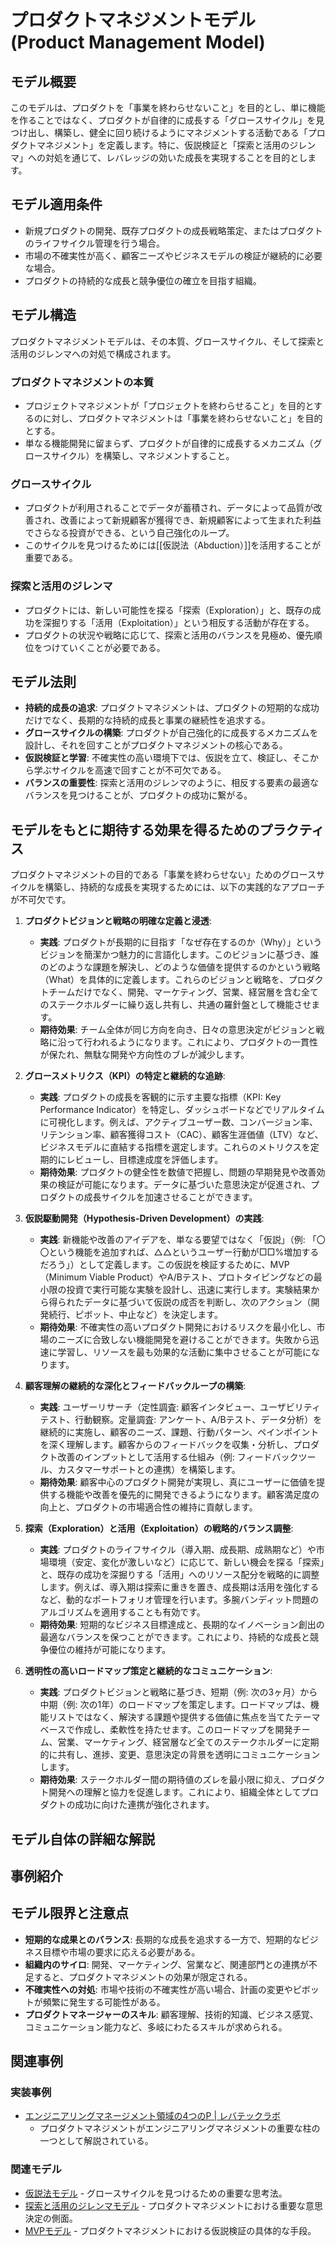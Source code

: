 # プロダクトマネジメントモデル (Product Management Model)

## モデル概要
このモデルは、プロダクトを「事業を終わらせないこと」を目的とし、単に機能を作ることではなく、プロダクトが自律的に成長する「グロースサイクル」を見つけ出し、構築し、健全に回り続けるようにマネジメントする活動である「プロダクトマネジメント」を定義します。特に、仮説検証と「探索と活用のジレンマ」への対処を通じて、レバレッジの効いた成長を実現することを目的とします。

## モデル適用条件
- 新規プロダクトの開発、既存プロダクトの成長戦略策定、またはプロダクトのライフサイクル管理を行う場合。
- 市場の不確実性が高く、顧客ニーズやビジネスモデルの検証が継続的に必要な場合。
- プロダクトの持続的な成長と競争優位の確立を目指す組織。

## モデル構造
プロダクトマネジメントモデルは、その本質、グロースサイクル、そして探索と活用のジレンマへの対処で構成されます。

### プロダクトマネジメントの本質
-   プロジェクトマネジメントが「プロジェクトを終わらせること」を目的とするのに対し、プロダクトマネジメントは「事業を終わらせないこと」を目的とする。
-   単なる機能開発に留まらず、プロダクトが自律的に成長するメカニズム（グロースサイクル）を構築し、マネジメントすること。

### グロースサイクル
-   プロダクトが利用されることでデータが蓄積され、データによって品質が改善され、改善によって新規顧客が獲得でき、新規顧客によって生まれた利益でさらなる投資ができる、という自己強化のループ。
-   このサイクルを見つけるためには[[仮説法（Abduction）]]を活用することが重要である。

### 探索と活用のジレンマ
-   プロダクトには、新しい可能性を探る「探索（Exploration）」と、既存の成功を深掘りする「活用（Exploitation）」という相反する活動が存在する。
-   プロダクトの状況や戦略に応じて、探索と活用のバランスを見極め、優先順位をつけていくことが必要である。

## モデル法則
-   **持続的成長の追求**: プロダクトマネジメントは、プロダクトの短期的な成功だけでなく、長期的な持続的成長と事業の継続性を追求する。
-   **グロースサイクルの構築**: プロダクトが自己強化的に成長するメカニズムを設計し、それを回すことがプロダクトマネジメントの核心である。
-   **仮説検証と学習**: 不確実性の高い環境下では、仮説を立て、検証し、そこから学ぶサイクルを高速で回すことが不可欠である。
-   **バランスの重要性**: 探索と活用のジレンマのように、相反する要素の最適なバランスを見つけることが、プロダクトの成功に繋がる。

## モデルをもとに期待する効果を得るためのプラクティス
プロダクトマネジメントの目的である「事業を終わらせない」ためのグロースサイクルを構築し、持続的な成長を実現するためには、以下の実践的なアプローチが不可欠です。

1.  **プロダクトビジョンと戦略の明確な定義と浸透**: 
    *   **実践**: プロダクトが長期的に目指す「なぜ存在するのか（Why）」というビジョンを簡潔かつ魅力的に言語化します。このビジョンに基づき、誰のどのような課題を解決し、どのような価値を提供するのかという戦略（What）を具体的に定義します。これらのビジョンと戦略を、プロダクトチームだけでなく、開発、マーケティング、営業、経営層を含む全てのステークホルダーに繰り返し共有し、共通の羅針盤として機能させます。
    *   **期待効果**: チーム全体が同じ方向を向き、日々の意思決定がビジョンと戦略に沿って行われるようになります。これにより、プロダクトの一貫性が保たれ、無駄な開発や方向性のブレが減少します。

2.  **グロースメトリクス（KPI）の特定と継続的な追跡**: 
    *   **実践**: プロダクトの成長を客観的に示す主要な指標（KPI: Key Performance Indicator）を特定し、ダッシュボードなどでリアルタイムに可視化します。例えば、アクティブユーザー数、コンバージョン率、リテンション率、顧客獲得コスト（CAC）、顧客生涯価値（LTV）など、ビジネスモデルに直結する指標を選定します。これらのメトリクスを定期的にレビューし、目標達成度を評価します。
    *   **期待効果**: プロダクトの健全性を数値で把握し、問題の早期発見や改善効果の検証が可能になります。データに基づいた意思決定が促進され、プロダクトの成長サイクルを加速させることができます。

3.  **仮説駆動開発（Hypothesis-Driven Development）の実践**: 
    *   **実践**: 新機能や改善のアイデアを、単なる要望ではなく「仮説」（例: 「〇〇という機能を追加すれば、△△というユーザー行動が□□%増加するだろう」）として定義します。この仮説を検証するために、MVP（Minimum Viable Product）やA/Bテスト、プロトタイピングなどの最小限の投資で実行可能な実験を設計し、迅速に実行します。実験結果から得られたデータに基づいて仮説の成否を判断し、次のアクション（開発続行、ピボット、中止など）を決定します。
    *   **期待効果**: 不確実性の高いプロダクト開発におけるリスクを最小化し、市場のニーズに合致しない機能開発を避けることができます。失敗から迅速に学習し、リソースを最も効果的な活動に集中させることが可能になります。

4.  **顧客理解の継続的な深化とフィードバックループの構築**: 
    *   **実践**: ユーザーリサーチ（定性調査: 顧客インタビュー、ユーザビリティテスト、行動観察。定量調査: アンケート、A/Bテスト、データ分析）を継続的に実施し、顧客のニーズ、課題、行動パターン、ペインポイントを深く理解します。顧客からのフィードバックを収集・分析し、プロダクト改善のインプットとして活用する仕組み（例: フィードバックツール、カスタマーサポートとの連携）を構築します。
    *   **期待効果**: 顧客中心のプロダクト開発が実現し、真にユーザーに価値を提供する機能や改善を優先的に開発できるようになります。顧客満足度の向上と、プロダクトの市場適合性の維持に貢献します。

5.  **探索（Exploration）と活用（Exploitation）の戦略的バランス調整**: 
    *   **実践**: プロダクトのライフサイクル（導入期、成長期、成熟期など）や市場環境（安定、変化が激しいなど）に応じて、新しい機会を探る「探索」と、既存の成功を深掘りする「活用」へのリソース配分を戦略的に調整します。例えば、導入期は探索に重きを置き、成長期は活用を強化するなど、動的なポートフォリオ管理を行います。多腕バンディット問題のアルゴリズムを適用することも有効です。
    *   **期待効果**: 短期的なビジネス目標達成と、長期的なイノベーション創出の最適なバランスを保つことができます。これにより、持続的な成長と競争優位の維持が可能になります。

6.  **透明性の高いロードマップ策定と継続的なコミュニケーション**: 
    *   **実践**: プロダクトビジョンと戦略に基づき、短期（例: 次の3ヶ月）から中期（例: 次の1年）のロードマップを策定します。ロードマップは、機能リストではなく、解決する課題や提供する価値に焦点を当てたテーマベースで作成し、柔軟性を持たせます。このロードマップを開発チーム、営業、マーケティング、経営層など全てのステークホルダーに定期的に共有し、進捗、変更、意思決定の背景を透明にコミュニケーションします。
    *   **期待効果**: ステークホルダー間の期待値のズレを最小限に抑え、プロダクト開発への理解と協力を促進します。これにより、組織全体としてプロダクトの成功に向けた連携が強化されます。

## モデル自体の詳細な解説

## 事例紹介

## モデル限界と注意点
-   **短期的な成果とのバランス**: 長期的な成長を追求する一方で、短期的なビジネス目標や市場の要求に応える必要がある。
-   **組織内のサイロ**: 開発、マーケティング、営業など、関連部門との連携が不足すると、プロダクトマネジメントの効果が限定される。
-   **不確実性への対処**: 市場や技術の不確実性が高い場合、計画の変更やピボットが頻繁に発生する可能性がある。
-   **プロダクトマネージャーのスキル**: 顧客理解、技術的知識、ビジネス感覚、コミュニケーション能力など、多岐にわたるスキルが求められる。

## 関連事例

### 実装事例
-   [エンジニアリングマネージメント領域の4つのP | レバテックラボ](https://levtech.jp/media/article/column/detail_661/)
    -   プロダクトマネジメントがエンジニアリングマネジメントの重要な柱の一つとして解説されている。

### 関連モデル
-   [仮説法モデル](/mnt/e/sakura/Documents/test/git/knowledge/03_Component/EngingeeringManager/仮説法モデル.md) - グロースサイクルを見つけるための重要な思考法。
-   [探索と活用のジレンマモデル](/mnt/e/sakura/Documents/test/git/knowledge/02_Container/EngingeeringManager/プロダクトマネジメント/探索と活用のジレンマモデル.md) - プロダクトマネジメントにおける重要な意思決定の側面。
-   [MVPモデル](/mnt/e/sakura/Documents/test/git/knowledge/03_Component/ProductManager/MVPモデル.md) - プロダクトマネジメントにおける仮説検証の具体的な手段。
